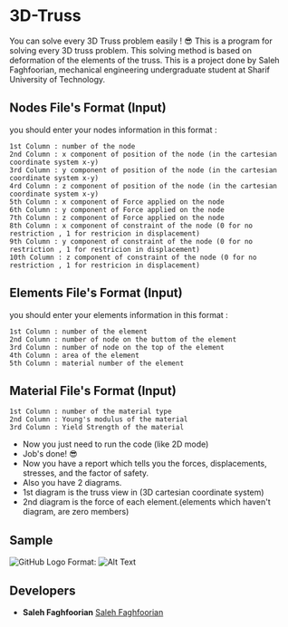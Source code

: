 # 3D-Truss
You can solve every 3D Truss problem easily ! :sunglasses:
This is a program for solving every 3D truss problem. This solving method is based on deformation of the elements of the truss.
This is a project done by Saleh Faghfoorian, mechanical engineering undergraduate student at Sharif University of Technology.

## Nodes File's Format (Input)
you should enter your nodes information in this format :
```
1st Column : number of the node
2nd Column : x component of position of the node (in the cartesian coordinate system x-y)
3rd Column : y component of position of the node (in the cartesian coordinate system x-y)
4rd Column : z component of position of the node (in the cartesian coordinate system x-y)
5th Column : x component of Force applied on the node
6th Column : y component of Force applied on the node
7th Column : z component of Force applied on the node
8th Column : x component of constraint of the node (0 for no restriction , 1 for restricion in displacement)
9th Column : y component of constraint of the node (0 for no restriction , 1 for restricion in displacement)
10th Column : z component of constraint of the node (0 for no restriction , 1 for restricion in displacement)
```
## Elements File's Format (Input)
you should enter your elements information in this format :
```
1st Column : number of the element
2nd Column : number of node on the buttom of the element
3rd Column : number of node on the top of the element
4th Column : area of the element
5th Column : material number of the element
```

## Material File's Format (Input)
```
1st Column : number of the material type
2nd Column : Young's modulus of the material
3rd Column : Yield Strength of the material
```
* Now you just need to run the code (like 2D mode)
* Job's done! :sunglasses:
* Now you have a report which tells you the forces, displacements, stresses, and the factor of safety.
* Also you have 2 diagrams.
* 1st diagram is the truss view in (3D cartesian coordinate system)
* 2nd diagram is the force of each element.(elements which haven't diagram, are zero members)

## Sample
![GitHub Logo](/images/logo.png)
Format: ![Alt Text](https://ibb.co/Jy0vb9J)

## Developers
* **Saleh Faghfoorian** [Saleh Faghfoorian](https://github.com/saleh-faghfoorian)
